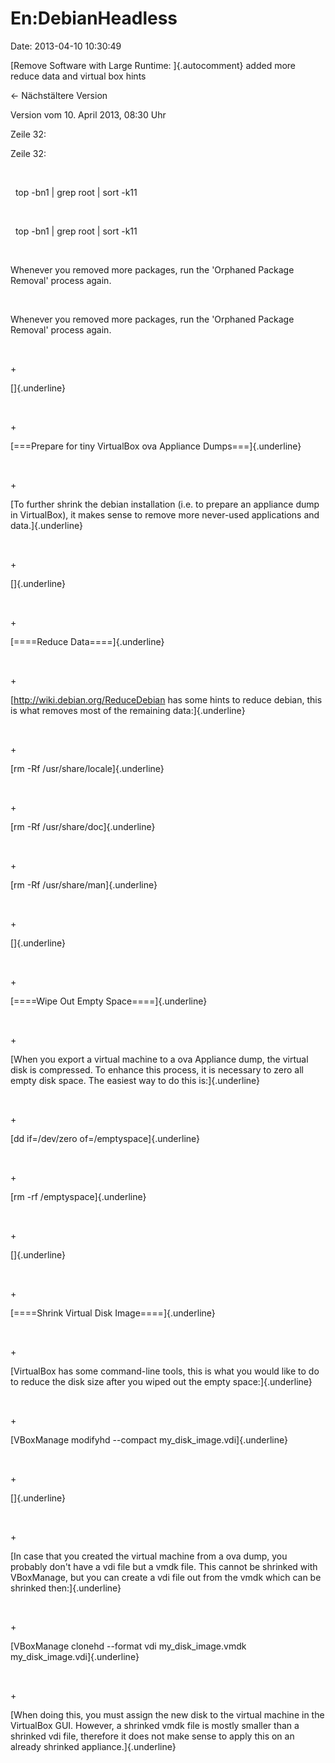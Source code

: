 En:DebianHeadless
=================

Date: 2013-04-10 10:30:49

[Remove Software with Large Runtime: ]{.autocomment} added more reduce
data and virtual box hints

← Nächstältere Version

Version vom 10. April 2013, 08:30 Uhr

Zeile 32:

Zeile 32:

 

<div>

  top -bn1 \| grep root \| sort -k11

</div>

 

<div>

  top -bn1 \| grep root \| sort -k11

</div>

 

<div>

Whenever you removed more packages, run the \'Orphaned Package Removal\'
process again.

</div>

 

<div>

Whenever you removed more packages, run the \'Orphaned Package Removal\'
process again.

</div>

 

\+

<div>

[]{.underline}

</div>

 

\+

<div>

[===Prepare for tiny VirtualBox ova Appliance Dumps===]{.underline}

</div>

 

\+

<div>

[To further shrink the debian installation (i.e. to prepare an appliance
dump in VirtualBox), it makes sense to remove more never-used
applications and data.]{.underline}

</div>

 

\+

<div>

[]{.underline}

</div>

 

\+

<div>

[====Reduce Data====]{.underline}

</div>

 

\+

<div>

[http://wiki.debian.org/ReduceDebian has some hints to reduce debian,
this is what removes most of the remaining data:]{.underline}

</div>

 

\+

<div>

[rm -Rf /usr/share/locale]{.underline}

</div>

 

\+

<div>

[rm -Rf /usr/share/doc]{.underline}

</div>

 

\+

<div>

[rm -Rf /usr/share/man]{.underline}

</div>

 

\+

<div>

[]{.underline}

</div>

 

\+

<div>

[====Wipe Out Empty Space====]{.underline}

</div>

 

\+

<div>

[When you export a virtual machine to a ova Appliance dump, the virtual
disk is compressed. To enhance this process, it is necessary to zero all
empty disk space. The easiest way to do this is:]{.underline}

</div>

 

\+

<div>

[dd if=/dev/zero of=/emptyspace]{.underline}

</div>

 

\+

<div>

[rm -rf /emptyspace]{.underline}

</div>

 

\+

<div>

[]{.underline}

</div>

 

\+

<div>

[====Shrink Virtual Disk Image====]{.underline}

</div>

 

\+

<div>

[VirtualBox has some command-line tools, this is what you would like to
do to reduce the disk size after you wiped out the empty
space:]{.underline}

</div>

 

\+

<div>

[VBoxManage modifyhd \--compact my\_disk\_image.vdi]{.underline}

</div>

 

\+

<div>

[]{.underline}

</div>

 

\+

<div>

[In case that you created the virtual machine from a ova dump, you
probably don\'t have a vdi file but a vmdk file. This cannot be shrinked
with VBoxManage, but you can create a vdi file out from the vmdk which
can be shrinked then:]{.underline}

</div>

 

\+

<div>

[VBoxManage clonehd \--format vdi my\_disk\_image.vmdk
my\_disk\_image.vdi]{.underline}

</div>

 

\+

<div>

[When doing this, you must assign the new disk to the virtual machine in
the VirtualBox GUI. However, a shrinked vmdk file is mostly smaller than
a shrinked vdi file, therefore it does not make sense to apply this on
an already shrinked appliance.]{.underline}

</div>
